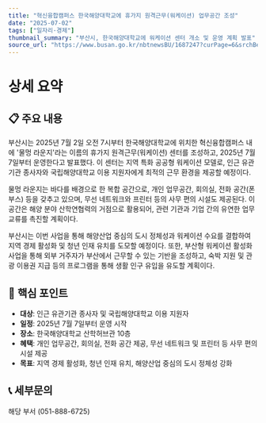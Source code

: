 ```yaml
---
title: "혁신융합캠퍼스 한국해양대학교에 휴가지 원격근무(워케이션) 업무공간 조성"
date: "2025-07-02"
tags: ["일자리·경제"]
thumbnail_summary: "부산시, 한국해양대학교에 워케이션 센터 개소 및 운영 계획 발표"
source_url: "https://www.busan.go.kr/nbtnewsBU/1687247?curPage=6&srchBeginDt=&srchEndDt=&srchKey=&srchText="
---
```


# 상세 요약

## 📋 주요 내용
부산시는 2025년 7월 2일 오전 7시부터 한국해양대학교에 위치한 혁신융합캠퍼스 내에 '물멍 라운지'라는 이름의 휴가지 원격근무(워케이션) 센터를 조성하고, 2025년 7월 7일부터 운영한다고 발표했다. 이 센터는 지역 특화 공공형 워케이션 모델로, 인근 유관기관 종사자와 국립해양대학교 이용 지원자에게 최적의 근무 환경을 제공할 예정이다. 

물멍 라운지는 바다를 배경으로 한 복합 공간으로, 개인 업무공간, 회의실, 전화 공간(폰 부스) 등을 갖추고 있으며, 무선 네트워크와 프린터 등의 사무 편의 시설도 제공된다. 이 공간은 해양 분야 산학연협력의 거점으로 활용되어, 관련 기관과 기업 간의 유연한 업무 교류를 촉진할 계획이다.

부산시는 이번 사업을 통해 해양산업 중심의 도시 정체성과 워케이션 수요를 결합하여 지역 경제 활성화 및 청년 인재 유치를 도모할 예정이다. 또한, 부산형 워케이션 활성화 사업을 통해 외부 거주자가 부산에서 근무할 수 있는 기반을 조성하고, 숙박 지원 및 관광 이용권 지급 등의 프로그램을 통해 생활 인구 유입을 유도할 계획이다.

## 🎯 핵심 포인트
- **대상**: 인근 유관기관 종사자 및 국립해양대학교 이용 지원자
- **일정**: 2025년 7월 7일부터 운영 시작
- **장소**: 한국해양대학교 산학허브관 10층
- **혜택**: 개인 업무공간, 회의실, 전화 공간 제공, 무선 네트워크 및 프린터 등 사무 편의 시설 제공
- **목표**: 지역 경제 활성화, 청년 인재 유치, 해양산업 중심의 도시 정체성 강화

## 📞 세부문의
해당 부서 (051-888-6725)